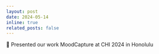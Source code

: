 ```yaml
---
layout: post
date: 2024-05-14
inline: true
related_posts: false
---
```


:microphone: Presented our work MoodCapture at CHI 2024 in Honolulu
